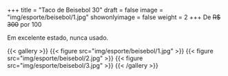 +++
title = "Taco de Beisebol 30"
draft = false
image = "img/esporte/beisebol/1.jpg"
showonlyimage = false
weight = 2
+++
De ~~R$ 300~~ por <span class="price">100</span>

Em excelente estado, nunca usado.
<!--more-->


{{< gallery >}}
{{< figure src="img/esporte/beisebol/1.jpg" >}}
{{< figure src="img/esporte/beisebol/2.jpg" >}}
{{< figure src="img/esporte/beisebol/3.jpg" >}}
{{< /gallery >}}